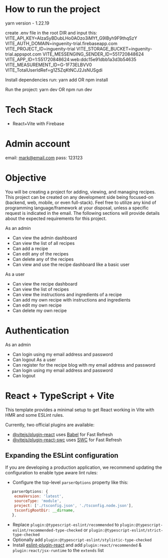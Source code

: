 # How to run the project

yarn version - 1.22.19

create .env file in the root DIR and input this:
VITE_API_KEY=AIzaSyBDubLHo0AOzo3iMYf_G9lByh9F9thqSzY
VITE_AUTH_DOMAIN=inguenity-trial.firebaseapp.com
VITE_PROJECT_ID=inguenity-trial
VITE_STORAGE_BUCKET=inguenity-trial.appspot.com
VITE_MESSENGING_SENDER_ID=551720848624
VITE_APP_ID=1:551720848624:web:ddc15e91dbb1a3d3b54635
VITE_MEASUREMENT_ID=G-1F73ELBVV0
VITE_TotalUserIdRef=g1Z5ZqKtNCJ2JsNUSgdi

Install dependencies run:
yarn add
OR
npm install

Run the project:
yarn dev
OR
npm run dev

# Tech Stack

- React+Vite with Firebase

# Admin account

email: mark@email.com
pass: 123123

# Objective

You will be creating a project for adding, viewing, and managing recipes. This project can be created on any development side being focused-on (backend, web, mobile, or even full-stack). Feel free to utilize any kind of programming language/framework at your disposal, unless a specific request is indicated in the email. The following sections will provide details about the expected requirements for this project.

As an admin

- Can view the admin dashboard
- Can view the list of all recipes
- Can add a recipe
- Can edit any of the recipes
- Can delete any of the recipes
- Can view and use the recipe dashboard like a basic user

As a user

- Can view the recipe dashboard
- Can view the list of recipes
- Can view the instructions and ingredients of a recipe
- Can add my own recipe with instructions and ingredients
- Can edit my own recipe
- Can delete my own recipe

# Authentication

As an admin

- Can login using my email address and password
- Can logout
  As a user
- Can register for the recipe blog with my email address and password
- Can login using my email address and password
- Can logout

# React + TypeScript + Vite

This template provides a minimal setup to get React working in Vite with HMR and some ESLint rules.

Currently, two official plugins are available:

- [@vitejs/plugin-react](https://github.com/vitejs/vite-plugin-react/blob/main/packages/plugin-react/README.md) uses [Babel](https://babeljs.io/) for Fast Refresh
- [@vitejs/plugin-react-swc](https://github.com/vitejs/vite-plugin-react-swc) uses [SWC](https://swc.rs/) for Fast Refresh

## Expanding the ESLint configuration

If you are developing a production application, we recommend updating the configuration to enable type aware lint rules:

- Configure the top-level `parserOptions` property like this:

```js
   parserOptions: {
    ecmaVersion: 'latest',
    sourceType: 'module',
    project: ['./tsconfig.json', './tsconfig.node.json'],
    tsconfigRootDir: __dirname,
   },
```

- Replace `plugin:@typescript-eslint/recommended` to `plugin:@typescript-eslint/recommended-type-checked` or `plugin:@typescript-eslint/strict-type-checked`
- Optionally add `plugin:@typescript-eslint/stylistic-type-checked`
- Install [eslint-plugin-react](https://github.com/jsx-eslint/eslint-plugin-react) and add `plugin:react/recommended` & `plugin:react/jsx-runtime` to the `extends` list
